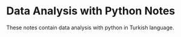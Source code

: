 # Data Analysis with Python Notes #

These notes contain data analysis with python in Turkish language.
